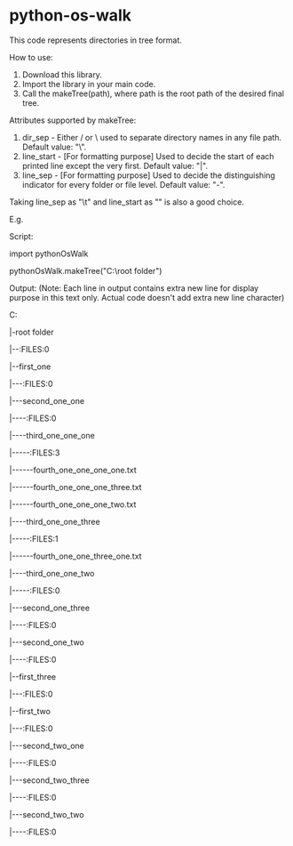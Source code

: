 # python-os-walk
This code represents directories in tree format.

How to use:

1) Download this library.
2) Import the library in your main code.
3) Call the makeTree(path), where path is the root path of the desired final tree.

Attributes supported by makeTree:
1) dir_sep - Either / or \ used to separate directory names in any file path. Default value: "\\".
2) line_start - [For formatting purpose] Used to decide the start of each printed line except the very first. Default value: "|".
3) line_sep - [For formatting purpose] Used to decide the distinguishing indicator for every folder or file level. Default value: "-".

Taking line_sep as "\t" and line_start as "" is also a good choice.

E.g.

Script:

import pythonOsWalk

pythonOsWalk.makeTree("C:\\root folder")

Output: (Note: Each line in output contains extra new line for display purpose in this text only. Actual code doesn't add extra new line character)

C:

|-root folder

|--:FILES:0

|--first_one

|---:FILES:0

|---second_one_one

|----:FILES:0

|----third_one_one_one

|-----:FILES:3

|------fourth_one_one_one_one.txt

|------fourth_one_one_one_three.txt

|------fourth_one_one_one_two.txt

|----third_one_one_three

|-----:FILES:1

|------fourth_one_one_three_one.txt

|----third_one_one_two

|-----:FILES:0

|---second_one_three

|----:FILES:0

|---second_one_two

|----:FILES:0

|--first_three

|---:FILES:0

|--first_two

|---:FILES:0

|---second_two_one

|----:FILES:0

|---second_two_three

|----:FILES:0

|---second_two_two

|----:FILES:0
